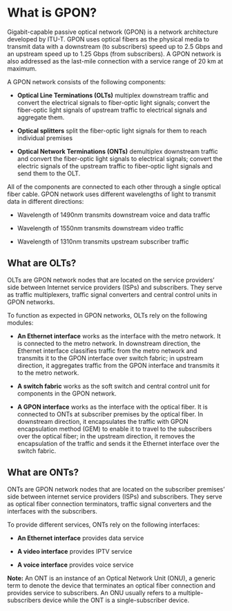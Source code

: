 # What is GPON?
Gigabit-capable passive optical network (GPON) is a network architecture developed by ITU-T. GPON uses optical fibers as the physical media to transmit data with a downstream (to subscribers) speed up to 2.5 Gbps and an upstream speed up to 1.25 Gbps (from subscribers). A GPON network is also addressed as the last-mile connection with a service range of 20 km at maximum.

A GPON network consists of the following components:

* __Optical Line Terminations (OLTs)__ multiplex downstream traffic and convert the electrical signals to fiber-optic light signals; convert the fiber-optic light signals of upstream traffic to electrical signals and aggregate them.
  
* __Optical splitters__ split the fiber-optic light signals for them to reach individual premises
  
* __Optical Network Terminations (ONTs)__ demultiplex downstream traffic and convert the fiber-optic light signals to electrical signals; convert the electric signals of the upstream traffic to fiber-optic light signals and send them to the OLT.
  
All of the components are connected to each other through a single optical fiber cable. GPON network uses different wavelengths of light to transmit data in different directions:

* Wavelength of 1490nm transmits downstream voice and data traffic

* Wavelength of 1550nm transmits downstream video traffic

* Wavelength of 1310nm transmits upstream subscriber traffic

## What are OLTs?
OLTs are GPON network nodes that are located on the service providers’ side between Internet service providers (ISPs) and subscribers. They serve as traffic multiplexers, traffic signal converters and central control units in GPON networks. 

To function as expected in GPON networks, OLTs rely on the following modules:

* __An Ethernet interface__ works as the interface with the metro network. It is connected to the metro network. In downstream direction, the Ethernet interface classifies traffic from the metro network and transmits it to the GPON interface over switch fabric; in upstream direction, it aggregates traffic from the GPON interface and transmits it to the metro network.
  
* __A switch fabric__ works as the soft switch and central control unit for components in the GPON network.
  
* __A GPON interface__ works as the interface with the optical fiber. It is connected to ONTs at subscriber premises by the optical fiber. In downstream direction, it encapsulates the traffic with GPON encapsulation method (GEM) to enable it to travel to the subscribers over the optical fiber; in the upstream direction, it removes the encapsulation of the traffic and sends it the Ethernet interface over the switch fabric.

## What are ONTs?
ONTs are GPON network nodes that are located on the subscriber premises’ side between internet service providers (ISPs) and subscribers. They serve as optical fiber connection terminators, traffic signal converters and the interfaces with the subscribers. 

To provide different services, ONTs rely on the following interfaces:
* __An Ethernet interface__ provides data service
  
* __A video interface__ provides IPTV service

* __A voice interface__ provides voice service

__Note:__ An ONT is an instance of an Optical Network Unit (ONU), a generic term to denote the device that terminates an optical fiber connection and provides service to subscribers. An ONU usually refers to a multiple-subscribers device while the ONT is a single-subscriber device.